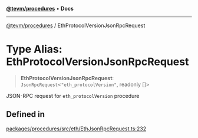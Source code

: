 [**@tevm/procedures**](../README.md) • **Docs**

***

[@tevm/procedures](../globals.md) / EthProtocolVersionJsonRpcRequest

# Type Alias: EthProtocolVersionJsonRpcRequest

> **EthProtocolVersionJsonRpcRequest**: `JsonRpcRequest`\<`"eth_protocolVersion"`, readonly []\>

JSON-RPC request for `eth_protocolVersion` procedure

## Defined in

[packages/procedures/src/eth/EthJsonRpcRequest.ts:232](https://github.com/evmts/tevm-monorepo/blob/main/packages/procedures/src/eth/EthJsonRpcRequest.ts#L232)
